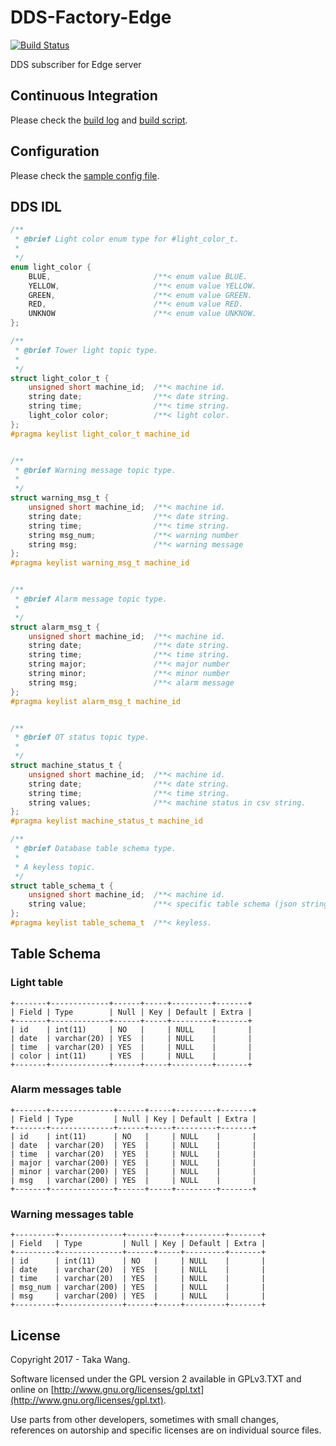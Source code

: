 # DDS-Factory-Edge

[![Build Status](https://travis-ci.org/taka-wang/dds-factory-edge.svg?branch=master)](https://travis-ci.org/taka-wang/dds-factory-edge)

DDS subscriber for Edge server

## Continuous Integration

Please check the [build log](https://travis-ci.org/taka-wang/dds-factory-edge) and [build script](.travis.yml).

## Configuration

Please check the [sample config file](src/config.ini).

## DDS IDL

```c
/**
 * @brief Light color enum type for #light_color_t.
 *
 */
enum light_color {
    BLUE,                       /**< enum value BLUE.                       */
    YELLOW,                     /**< enum value YELLOW.                     */
    GREEN,                      /**< enum value GREEN.                      */
    RED,                        /**< enum value RED.                        */
    UNKNOW                      /**< enum value UNKNOW.                     */
};

/**
 * @brief Tower light topic type.
 *
 */
struct light_color_t {
    unsigned short machine_id;  /**< machine id.                            */
    string date;                /**< date string.                           */
    string time;                /**< time string.                           */
    light_color color;          /**< light color.                           */
};
#pragma keylist light_color_t machine_id


/**
 * @brief Warning message topic type.
 *
 */
struct warning_msg_t {
    unsigned short machine_id;  /**< machine id.                            */
    string date;                /**< date string.                           */
    string time;                /**< time string.                           */    
    string msg_num;             /**< warning number                         */
    string msg;                 /**< warning message                        */
};
#pragma keylist warning_msg_t machine_id


/**
 * @brief Alarm message topic type.
 *
 */
struct alarm_msg_t {
    unsigned short machine_id;  /**< machine id.                            */
    string date;                /**< date string.                           */
    string time;                /**< time string.                           */
    string major;               /**< major number                           */
    string minor;               /**< minor number                           */
    string msg;                 /**< alarm message                          */
};
#pragma keylist alarm_msg_t machine_id


/**
 * @brief OT status topic type.
 *
 */
struct machine_status_t {
    unsigned short machine_id;  /**< machine id.                            */
    string date;                /**< date string.                           */
    string time;                /**< time string.                           */
    string values;              /**< machine status in csv string.          */
};
#pragma keylist machine_status_t machine_id

/**
 * @brief Database table schema type.
 *
 * A keyless topic.
 */
struct table_schema_t {
    unsigned short machine_id;  /**< machine id.                            */
    string value;               /**< specific table schema (json string).   */
};
#pragma keylist table_schema_t  /**< keyless.                               */
```

## Table Schema

### Light table

```
+-------+-------------+------+-----+---------+-------+
| Field | Type        | Null | Key | Default | Extra |
+-------+-------------+------+-----+---------+-------+
| id    | int(11)     | NO   |     | NULL    |       |
| date  | varchar(20) | YES  |     | NULL    |       |
| time  | varchar(20) | YES  |     | NULL    |       |
| color | int(11)     | YES  |     | NULL    |       |
+-------+-------------+------+-----+---------+-------+
```

### Alarm messages table
```
+-------+--------------+------+-----+---------+-------+
| Field | Type         | Null | Key | Default | Extra |
+-------+--------------+------+-----+---------+-------+
| id    | int(11)      | NO   |     | NULL    |       |
| date  | varchar(20)  | YES  |     | NULL    |       |
| time  | varchar(20)  | YES  |     | NULL    |       |
| major | varchar(200) | YES  |     | NULL    |       |
| minor | varchar(200) | YES  |     | NULL    |       |
| msg   | varchar(200) | YES  |     | NULL    |       |
+-------+--------------+------+-----+---------+-------+
```

### Warning messages table

```
+---------+--------------+------+-----+---------+-------+
| Field   | Type         | Null | Key | Default | Extra |
+---------+--------------+------+-----+---------+-------+
| id      | int(11)      | NO   |     | NULL    |       |
| date    | varchar(20)  | YES  |     | NULL    |       |
| time    | varchar(20)  | YES  |     | NULL    |       |
| msg_num | varchar(200) | YES  |     | NULL    |       |
| msg     | varchar(200) | YES  |     | NULL    |       |
+---------+--------------+------+-----+---------+-------+
```

## License

Copyright 2017 - Taka Wang.

Software licensed under the GPL version 2 available in GPLv3.TXT and online on [http://www.gnu.org/licenses/gpl.txt](http://www.gnu.org/licenses/gpl.txt).

Use parts from other developers, sometimes with small changes, references on autorship and specific licenses are on individual source files.